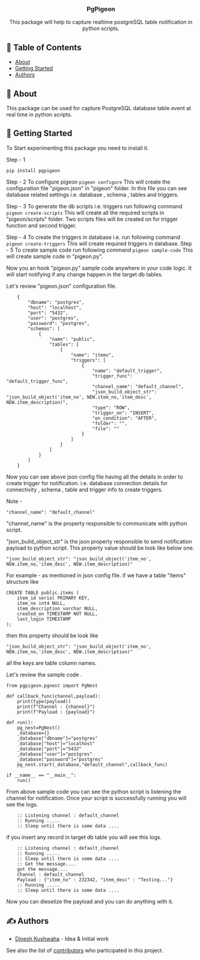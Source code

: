 <h3 align="center">PgPigeon</h3>

<p align="center"> This package will help to capture realtime postgreSQL table notification in python scripts.
    <br> 
</p>

## 📝 Table of Contents

- [About](#about)
- [Getting Started](#getting_started)
- [Authors](#authors)

## 🧐 About <a name = "about"></a>

This package can be used for capture PostgreSQL database table event at real time in python scripts.

## 🏁 Getting Started <a name = "getting_started"></a>

To Start experimenting this package you need to install it.

Step - 1 
```
pip install pgpigeon
```

Step - 2
    To configure pigeon 
    ```
    pigeon configure
    ```
    This will create the configuration file "pigeon.json" in "pigeon" folder.
    In this file you can see database related settings i.e. database , schema , tables and triggers.

Step - 3
    To generate the db scripts i.e. triggers run following command 
    ```
    pigeon create-scripts
    ```
    This will create all the required scripts in "pigeon/scripts" folder. 
    Two scripts files will be created on for trigger function and second trigger.

Step - 4
    To create the triggers in database i.e. run following command 
    ```
    pigeon create-triggers
    ```
    This will create required triggers in database. 
Step - 5
    To create sample code run following command 
    ```
    pigeon sample-code
    ```
    This will create sample code in "pigeon.py". 

Now you an hook "pigeon.py" sample code anywhere in your code logic.
It will start notifying if any change happen in the target db tables.


Let's review "pigeon.json" configuration file. 

```
    {
        "dbname": "postgres",
        "host": "localhost",
        "port": "5432",
        "user": "postgres",
        "password": "postgres",
        "schemas": [
            {
                "name": "public",
                "tables": [
                    {
                        "name": "items",
                        "triggers": [
                            {
                                "name": "default_trigger",
                                "trigger_func": "default_trigger_func",
                                "channel_name": "default_channel",
                                "json_build_object_str": "json_build_object('item_no', NEW.item_no,'item_desc', NEW.item_description)",
                                "type": "ROW",
                                "trigger_on": "INSERT",
                                "on_condition": "AFTER",
                                "folder": "",
                                "file": ""
                            }
                        ]
                    }
                ]
            }
        ]
    }
```

Now you can see above json config file having all the details in order to create trigger for notification.
i.e. database connection details for connectivity , schema , table and trigger info to create triggers.

Note - 
```
"channel_name": "default_channel"
```
"channel_name" is the property responsible to communicate with python script.

"json_build_object_str" is the json property responsible to send notification payload to python script.
This property value should be look like below one.

```
"json_build_object_str": "json_build_object('item_no', NEW.item_no,'item_desc', NEW.item_description)"
```

For example - as mentioned in json config file.
if we have a table "items" structure like 

```
CREATE TABLE public.items (
    item_id serial PRIMARY KEY,
	item_no int4 NULL,
	item_description varchar NULL,
    created_on TIMESTAMP NOT NULL,
    last_login TIMESTAMP 
);
```
then this property should be look like 
```
"json_build_object_str": "json_build_object('item_no', NEW.item_no,'item_desc', NEW.item_description)"
```
all the keys are table column names.

Let's review the sample code .

```
from pgpigeon.pgnest import PgNest

def callback_func(channel,payload):
    print(type(payload))
    print(f"Channel : {channel}")
    print(f"Payload : {payload}")

def run():
    pg_nest=PgNest()
    _database={}
    _database["dbname"]="postgres"
    _database["host"]="localhost"
    _database["port"]="5432"
    _database["user"]="postgres"
    _database["password"]="postgres"
    pg_nest.start(_database,"default_channel",callback_func)

if __name__ == "__main__":
    run()
```

From above sample code you can see the python script is listening the channel for notification.
Once your script is successfully running you will see the logs.
```
    :: Listening channel : default_channel
    :: Running .....
    :: Sleep until there is some data ....
```

if you insert any record in target db table you will see this logs.
```
    :: Listening channel : default_channel
    :: Running .....
    :: Sleep until there is some data ....
    :: Get the message....
    got the message....
    Channel : default_channel
    Payload : {"item_no" : 232342, "item_desc" : "Testing..."}
    :: Running .....
    :: Sleep until there is some data ....
```

Now you can dieselize the payload and you can do anything with it.

## ✍️ Authors <a name = "authors"></a>

- [Dinesh Kushwaha](https://pypi.org/user/dinesh-pypi/) - Idea & Initial work

See also the list of [contributors](https://github.com/dinesh-kushwaha) who participated in this project.